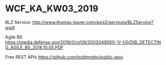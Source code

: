 # WCF_KA_KW03_2019

BLZ Service:
http://www.thomas-bayer.com/axis2/services/BLZService?wsdl

Agile BS
https://media.defense.gov/2018/Oct/09/2002049591/-1/-1/0/DIB_DETECTING_AGILE_BS_2018.10.05.PDF


Free REST APIs
https://github.com/toddmotto/public-apis
